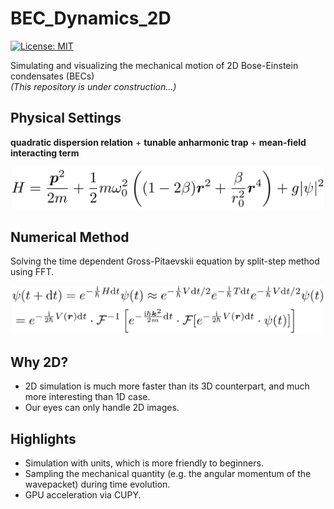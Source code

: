 # BEC_Dynamics_2D
[![License: MIT](https://img.shields.io/badge/License-MIT-yellow.svg)](https://github.com/ShiShuoyu/BEC_Dynamics_2D?tab=MIT-1-ov-file)

Simulating and visualizing the mechanical motion of 2D Bose-Einstein condensates (BECs)  
*(This repository is under construction...)*

## Physical Settings
**quadratic dispersion relation** + **tunable anharmonic trap** + **mean-field interacting term**
<div align=center>
<img src="./readme_fig/Hamiltonian.png" width="500"/>
</div>

## Numerical Method
Solving the time dependent Gross-Pitaevskii equation by split-step method using FFT.
<div align=center>
<img src="./readme_fig/evolve.png" width="500"/>
</div>

## Why 2D?
- 2D simulation is much more faster than its 3D counterpart, and much more interesting than 1D case.
- Our eyes can only handle 2D images.

## Highlights
- Simulation with units, which is more friendly to beginners.
- Sampling the mechanical quantity (e.g. the angular momentum of the wavepacket) during time evolution.
- GPU acceleration via CUPY.